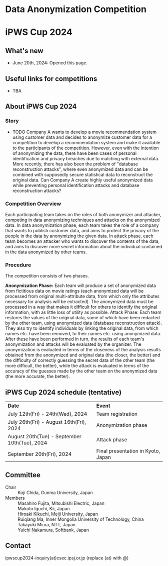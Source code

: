 # Data Anonymization Competition
# iPWS Cup 2024

## What's new
- June 20th, 2024: Opened this page.

## Useful links for competitions
- TBA

## About iPWS Cup 2024
### Story
- TODO
Company A wants to develop a movie recommendation system using customer data and decides to anonymize customer data for a competition to develop a recommendation system and make it available to the participants of the competition. However, even with the intention of anonymizing the data, there have been cases of personal identification and privacy breaches due to matching with external data. More recently, there has also been the problem of "database reconstruction attacks", where even anonymized data and can be combined with supposedly secure statistical data to reconstruct the original data. Can Company A create highly useful anonymized data while preventing personal identification attacks and database reconstruction attacks?

### Competition Overview
Each participating team takes on the roles of both anonymizer and attacker, competing in data anonymizing techniques and attacks on the anonymized data. In data anonymization phase, each team takes the role of a company that wants to publish customer data, and aims to protect the privacy of the people in the data by anonymizing the given data. In attack phase, each team becomes an attacker who wants to discover the contents of the data, and aims to discover more secret information about the individual contained in the data anonymized by other teams.

### Procedure
The competition consists of two phases.

<strong>Anonymization Phase:</strong> Each team will produce a set of anonymized data from fictitious data on movie ratings (each anonymized data will be processed from original multi-attribute data, from which only the attributes necessary for analysis will be extracted). The anonymized data must be processed in a way that makes it difficult for others to identify the original information, with as little loss of utility as possible.
Attack Phase: Each team restores the values of the original data, some of which have been redacted by the other team, using anonymized data (database reconstruction attack). They also try to identify individuals by linking the original data, from which names etc. have been removed, to their names etc. using anonymized data.
After these have been performed in turn, the results of each team's anonymization and attacks will be evaluated by the organizer. The anonymization is evaluated in terms of the closeness of the analysis results obtained from the anonymized and original data (the closer, the better) and the difficulty of correctly guessing the secret data of the other team (the more difficult, the better), while the attack is evaluated in terms of the accuracy of the guesses made by the other team on the anonymized data (the more accurate, the better).

## iPWS Cup 2024 schedule (tentative)
<table border="0">
<tr><td> <strong>Date</strong> </td><td> <strong>Event</strong> </td></tr>
<tr><td> July 12th(Fri) - 24th(Wed), 2024</td> <td> Team registration </td></tr>
<tr><td> July 26th(Fri) - August 16th(Fri), 2024</td> <td> Anonymization phase</td></tr>
<tr><td> August 20th(Tue) - September 10th(Tue), 2024</td> <td> Attack phase</td></tr>
<tr><td> September 20th(Fri), 2024</td> <td> Final presentation in Kyoto, Japan</td></tr>
</td></tr>
</table>

## Committee
<dl>
 <dt>Chair</dt>
 <dd>Koji Chida, Gunma University, Japan</dd>
 <dt>Members</dt>
 <dd>Masahiro Fujita, Mitsubishi Electric, Japan</dd>
 <dd>Makoto Iguchi, Kii, Japan</dd>
 <dd>Hiroaki Kikuchi, Meiji University, Japan</dd>
 <dd>Ruiqiang Ma, Inner Mongolia University of Technology, China</dd>
 <dd>Takayuki Miura, NTT, Japan</dd>
 <dd>Yuichi Nakamura, Softbank, Japan</dd>
</dl> 

## Contact
ipwscup2024-inquiry(at)csec.ipsj.or.jp (replace (at) with @)
